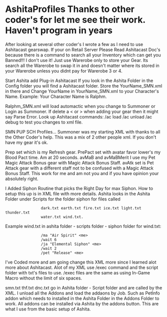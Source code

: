 # AshitaProfiles Thanks to other coder's for let me see their work. Haven't program in years
After looking at several other coder's I wrote a few as I need to use Ashitacast gearswap.
If your on Retail Server Please Read Ashitacast Doc's because there is a command to search all
your Inventory which can get you Banned!!! I don't use it! Just use Warerobe only to store your
Gear. Its search all the Warerobe to swap it in and doesn't matter where its stored in your
Warerobe unless you didnt pay for Warerobe 3 or 4. 

Start Ashita add Plug-in Ashitacast
If you look in the Ashita Folder in the Config folder
you will find a Ashitacast folder. Store the YourName_SMN.xml
in there and Change YourName in YourName_SMN.xml to your
Character's Name. Example: Your Character Name is Ralphm.

Ralphm_SMN.xml will load automactic when you change to Summoner
or Login as Summoner. If delete a < or > when adding your gear
then it might say Parse Error. Look up Ashitacast commands:
/ac load
/ac unload
/ac debug
to test you changes to xml file.

SMN PUP SCH Profiles...
Summoner was my starting XML with thanks to all the Other Coder's help. This was a mix of 2 other people xml.
If you don't have my gear it's ok.

Prep set which is my Refresh gear. 
PrePact set with avatar favor lower's my Blood Pact time. Am at 20 seconds.
avMaB and avMaBMerit I use my Pet Magic Attack Bonus gear with Magic Attack Bonus Staff.
avAtk set is Pet Attack gear with a different staff not to be confused with a Magic Attack Bonus Staff.
This work for me and am not you and if you have opinion your absolutely right.

I Added Siphon Routine that picks the Right Day for max Siphon. 
How to setup this up is in XML file with more details.
					Ashita looks in the Ashita Folder under Scripts for 
					the folder siphon for files called
					
					dark.txt earth.txt fire.txt ice.txt light.txt thunder.txt 
					water.txt wind.txt. 
					
  Example wind.txt in ashita folder - scripts folder - siphon folder for wind.txt:
					
					/ma "Air Spirit" <me>
					/wait 6
					/ja "Elemental Siphon" <me>
					/wait 2
					/pet "Release" <me>

I've Coded more and am going change this XML more since I learned alot more about Ashitacast.
Alot of my XML use /exec command and the script folder with txt's files to use. /exec files
are the same as using In-Game Macro without the limit of six spaces.

smn.txt thf.txt dnc.txt go in Ashita folder - Script folder and are called by the XML.
I unload all the Addons and load the addaons by Job. Such as PetInfo addon which needs
to installed in the Ashita Folder in the Addons Folder to work. All addons can be installed
via Ashita by the addons button. This are what I use from the basic setup of Ashita.

